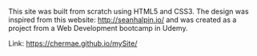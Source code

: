 This site was built from scratch using HTML5 and CSS3. The design was inspired from this website: http://seanhalpin.io/ and was created as a project from a Web Development bootcamp in Udemy. 

Link: https://chermae.github.io/mySite/
